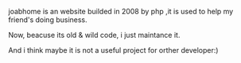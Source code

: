 joabhome is an website builded  in 2008 by php ,it is used to help my friend's doing business.

Now, beacuse its old & wild code, i just maintance it.

And i think maybe it is not a useful project for orther developer:)


